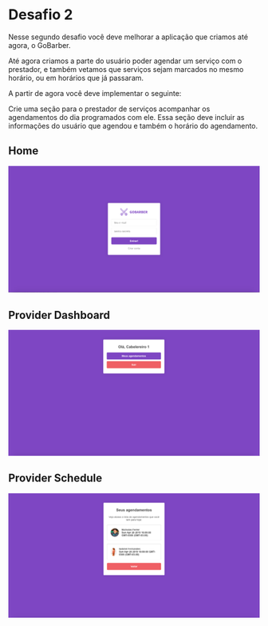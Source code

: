 # Desafio 2

Nesse segundo desafio você deve melhorar a aplicação que criamos até agora, o GoBarber.

Até agora criamos a parte do usuário poder agendar um serviço com o prestador, e também vetamos que serviços sejam marcados no mesmo horário, ou em horários que já passaram.

A partir de agora você deve implementar o seguinte:

Crie uma seção para o prestador de serviços acompanhar os agendamentos do dia programados com ele. Essa seção deve incluir as informações do usuário que agendou e também o horário do agendamento.

## Home
![Home](https://github.com/nicholasferrer/gonode-module2-gobarber/blob/master/src/public/images/index.png)

## Provider Dashboard
![Provider-Dashboard](https://github.com/nicholasferrer/gonode-module2-gobarber/blob/master/src/public/images/provider-dashboard.png)

## Provider Schedule
![Provider-Schedule](https://github.com/nicholasferrer/gonode-module2-gobarber/blob/master/src/public/images/provider-schedule.png)

